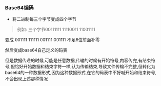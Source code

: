 ### Base64编码
+ 将二进制每三个字节变成四个字节
 > 例如: 三个字节00111111  11110011 11001111
 >
  变成  001111 111111 001111 001111  不足8位前面补零
 >
  然后变成base64自己定义的码表
  >
   但是数据传递的时候,可能是任意数据,传输的时候有开始符号,内容传完,有结束符号,但恰好开始数据和结束字符一样,认为传输结束,导致文件传输不完整,但转化为base64的一种数据形式,因为这种数据形式,在它的码表中不好喊开始和结束符号,不会出现上述那种情况
